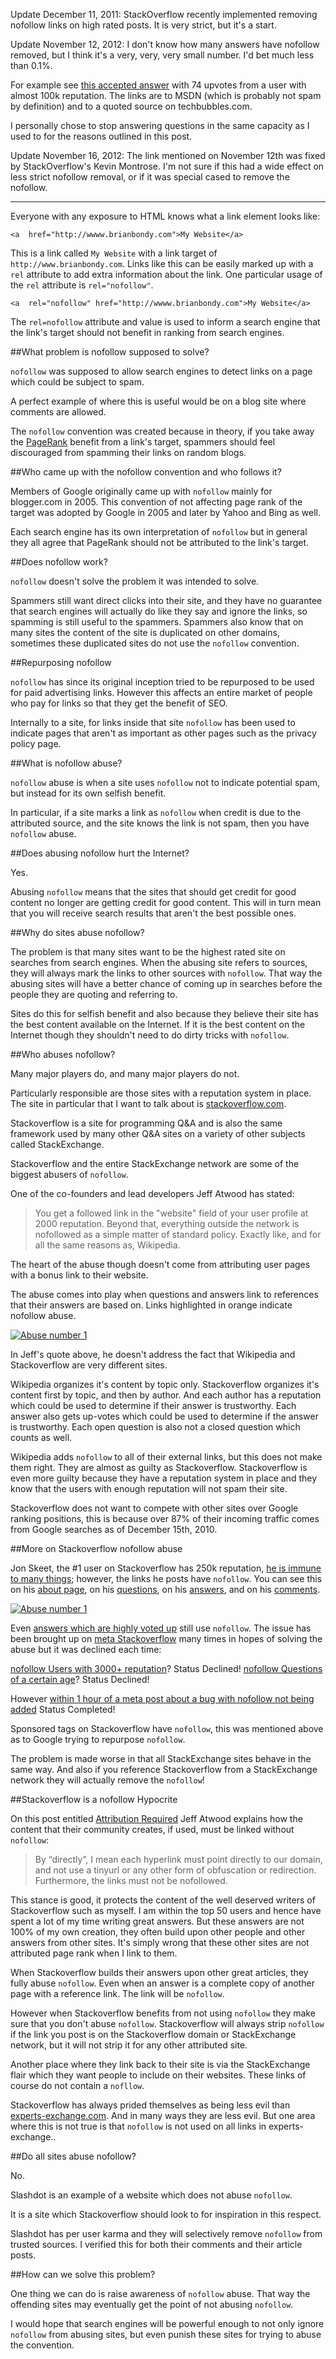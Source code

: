 Update December 11, 2011: StackOverflow recently implemented removing nofollow links on high rated posts.  It is very strict, but it's a start.

Update November 12, 2012: I don't know how many answers have nofollow removed, but I think it's a very, very, very small number. I'd bet much less than 0.1%.

For example see [this accepted answer][acp] with 74 upvotes from a user with almost 100k reputation. The links are to MSDN (which is probably not spam by definition) and to a quoted source on techbubbles.com.

I personally chose to stop answering questions in the same capacity as I used to for the reasons outlined in this post.

Update November 16, 2012: The link mentioned on November 12th was fixed by StackOverflow's Kevin Montrose.  I'm not sure if this had a wide effect on less strict nofollow removal, or if it was special cased to remove the nofollow.

---

Everyone with any exposure to HTML knows what a link element looks like:

    <a  href="http://wwww.brianbondy.com">My Website</a>

This is a link called `My Website` with a link target of `http://www.brianbondy.com`.
Links like this can be easily marked up with a `rel` attribute to add extra information about the link.
One particular usage of the `rel` attribute is `rel="nofollow"`.

    <a  rel="nofollow" href="http://wwww.brianbondy.com">My Website</a>

The `rel=nofollow` attribute and value is used to inform a search engine that the link's target should not benefit in ranking from search engines.


##What problem is nofollow supposed to solve?

`nofollow` was supposed to allow search engines to detect links on a page which could be subject to spam.  

A perfect example of where this is useful would be on a blog site where comments are allowed.  

The `nofollow` convention was created because in theory, if you take away the [PageRank][14] benefit from a link's target, spammers should feel discouraged from spamming their links on random blogs.

##Who came up with the nofollow convention and who follows it?

Members of Google originally came up with `nofollow` mainly for blogger.com in 2005.
This convention of not affecting page rank of the target was adopted by Google in 2005 and later by Yahoo and Bing as well.

Each search engine has its own interpretation of `nofollow` but in general they all agree that PageRank should not be attributed to the link's target.

##Does nofollow work?

`nofollow` doesn't solve the problem it was intended to solve.

Spammers still want direct clicks into their site, and they have no guarantee that search engines will actually do like they say and ignore the links, so spamming is still useful to the spammers.
Spammers also know that on many sites the content of the site is duplicated on other domains, sometimes these duplicated sites do not use the `nofollow` convention.

##Repurposing nofollow

`nofollow` has since its original inception tried to be repurposed to be used for paid advertising links.  However this affects an entire market of people who pay for links so that they get the benefit of SEO.

Internally to a site, for links inside that site `nofollow` has been used to indicate pages that aren't as important as other pages such as the privacy policy page.

##What is nofollow abuse?

`nofollow` abuse is when a site uses `nofollow` not to indicate potential spam, but instead for its own selfish benefit.

In particular, if a site marks a link as `nofollow` when credit is due to the attributed source, and the site knows the link is not spam, then you have `nofollow` abuse.

##Does abusing nofollow hurt the Internet?

Yes.  

Abusing `nofollow` means that the sites that should get credit for good content no longer are getting credit for good content.
This will in turn mean that you will receive search results that aren't the best possible ones.

##Why do sites abuse nofollow?

The problem is that many sites want to be the highest rated site on searches from search engines.  When the abusing site refers to sources, they will always mark the links to other sources with `nofollow`.
That way the abusing sites will have a better chance of coming up in searches before the people they are quoting and referring to.

Sites do this for selfish benefit and also because they believe their site has the best content available on the Internet.  If it is the best content on the Internet though they shouldn't need to do dirty tricks with `nofollow`.  

##Who abuses nofollow?

Many major players do, and many major players do not.

Particularly responsible are those sites with a reputation system in place.
The site in particular that I want to talk about is [stackoverflow.com][9].  

Stackoverflow is a site for programming Q&A and is also the same framework used by many other Q&A sites on a variety of other subjects called StackExchange.  

Stackoverflow and the entire StackExchange network are some of the biggest abusers of `nofollow`.  

One of the co-founders and lead developers Jeff Atwood has stated:

> You get a followed link in the "website" field of your user profile at 2000 reputation.
> Beyond that, everything outside the network is nofollowed as a simple matter of standard policy.
> Exactly like, and for all the same reasons as, Wikipedia.

The heart of the abuse though doesn't come from attributing user pages with a bonus link to their website.

The abuse comes into play when questions and answers link to references that their answers are based on.  Links highlighted in orange indicate nofollow abuse.  

[![Abuse number 1][img_abuse1]][13]


In Jeff's quote above, he doesn't address the fact that Wikipedia and Stackoverflow are very different sites.  

Wikipedia organizes it's content by topic only.
Stackoverflow organizes it's content first by topic, and then by author.  And each author has a reputation which could be used to determine if their answer is trustworthy.  Each answer also gets up-votes which could be used to determine if the answer is trustworthy.  Each open question is also not a closed question which counts as well.

Wikipedia adds `nofollow` to all of their external links, but this does not make them right.  They are almost as guilty as Stackoverflow.
Stackoverflow is even more guilty because they have a reputation system in place and they know that the users with enough reputation will not spam their site.

Stackoverflow does not want to compete with other sites over Google ranking positions, this is because over 87% of their incoming traffic comes from Google searches as of December 15th, 2010.

##More on Stackoverflow nofollow abuse

Jon Skeet, the #1 user on Stackoverflow has 250k reputation, [he is immune to many things][11]; however, the links he posts have `nofollow`.
You can see this on his [about page][1], on his [questions][2], on his [answers][3], and on his [comments][4].

[![Abuse number 1][img_abuse2]][12]

Even [answers which are highly voted up][3] still use `nofollow`.
The issue has been brought up on [meta Stackoverflow][6] many times in hopes of solving the abuse but it was declined each time:

[nofollow Users with 3000+ reputation][7]? Status Declined!
[nofollow Questions of a certain age][5]? Status Declined!  

However [within 1 hour of a meta post about a bug with nofollow not being added][8] Status Completed!  

Sponsored tags on Stackoverflow have `nofollow`, this was mentioned above as to Google trying to repurpose `nofollow`.

The problem is made worse in that all StackExchange sites behave in the same way.  And also if you reference Stackoverflow from a StackExchange network they will actually remove the `nofollow`!

##Stackoverflow is a nofollow Hypocrite

On this post entitled [Attribution Required][10] Jeff Atwood explains how the content that their community creates, if used, must be linked without `nofollow`:

> By “directly”, I mean each hyperlink must point directly to our domain, and not use a tinyurl or any other form of obfuscation or redirection. Furthermore, the links must not be nofollowed.

This stance is good, it protects the content of the well deserved writers of Stackoverflow such as myself.  I am within the top 50 users and hence have spent a lot of my time writing great answers.  But these answers are not 100% of my own creation, they often build upon other people and other answers from other sites.  It's simply wrong that these other sites are not attributed page rank when I link to them.

When Stackoverflow builds their answers upon other great articles, they fully abuse `nofollow`.   Even when an answer is a complete copy of another page with a reference link.  The link will be `nofollow`.  

However when Stackoverflow benefits from not using `nofollow` they make sure that you don't abuse `nofollow`.  Stackoverflow will always strip `nofollow` if the link you post is on the Stackoverflow domain or StackExchange network, but it will not strip it for any other attributed site.

Another place where they link back to their site is via the StackExchange flair which they want people to include on their websites.  These links of course do not contain a `nofllow`.

Stackoverflow has always prided themselves as being less evil than [experts-exchange.com][15].  And in many ways they are less evil.  But one area where this is not true is that `nofollow` is not used on all links in experts-exchange..

##Do all sites abuse nofollow?

No.

Slashdot is an example of a website which does not abuse `nofollow`.  

It is a site which Stackoverflow should look to for inspiration in this respect.  

Slashdot has per user karma and they will selectively remove `nofollow` from trusted sources.
I verified this for both their comments and their article posts.

##How can we solve this problem?

One thing we can do is raise awareness of `nofollow` abuse.  That way the offending sites may eventually get the point of not abusing `nofollow`.

I would hope that search engines will be powerful enough to not only ignore `nofollow` from abusing sites, but even punish these sites for trying to abuse the convention.

[1]: http://stackoverflow.com/users/22656/jon-skeet
[2]: http://stackoverflow.com/questions/215548/whats-the-hardest-or-most-misunderstood-aspect-of-linq
[3]: http://stackoverflow.com/questions/247621/what-are-the-correct-version-numbers-for-c/247623#247623
[4]: http://stackoverflow.com/questions/253757/why-events-cant-be-used-in-the-same-way-in-derived-classes-as-in-the-base-class/253803#253803
[5]: http://meta.stackoverflow.com/questions/51136/remove-nofollow-on-links-at-a-certain-age
[6]: http://meta.stackoverflow.com
[7]: http://meta.stackoverflow.com/questions/6905/can-we-not-relnofollow-links-in-profile-about-me-for-users-with-3000-rep
[8]: http://meta.stackoverflow.com/questions/69879/comment-nofollow-exploit
[9]: http://www.stackoverflow.com
[10]: http://blog.stackoverflow.com/2009/06/attribution-required/
[11]: http://meta.stackoverflow.com/questions/9134/jon-skeet-facts/9182#9182
[12]: http://stackoverflow.com/users/22656/jon-skeet
[13]: http://stackoverflow.com/questions/588004/is-javascripts-math-broken/588014#588014
[14]: http://en.wikipedia.org/wiki/PageRank
[15]: http://experts-exchange.com
[acp]: http://stackoverflow.com/questions/2660355/net-4-0-has-a-new-gac-why/2660366#2660366

[img_abuse1]: http://www.brianbondy.com/static/img/nofollow_abuse/NoFollowAbuse1.png
[img_abuse2]: http://www.brianbondy.com/static/img/nofollow_abuse/NoAbuse2.png
